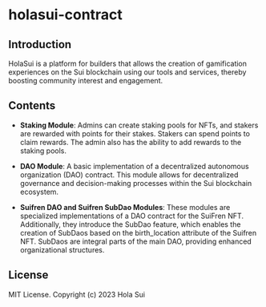 # holasui-contract

## Introduction

HolaSui is a platform for builders that allows the creation of gamification experiences on the Sui blockchain using our tools and services, thereby boosting community interest and engagement.

## Contents

- **Staking Module**: Admins can create staking pools for NFTs, and stakers are rewarded with points for their stakes. Stakers can spend points to claim rewards. The admin also has the ability to add rewards to the staking pools.

- **DAO Module**: A basic implementation of a decentralized autonomous organization (DAO) contract. This module allows for decentralized governance and decision-making processes within the Sui blockchain ecosystem.

- **Suifren DAO and Suifren SubDao Modules**: These modules are specialized implementations of a DAO contract for the SuiFren NFT. Additionally, they introduce the SubDao feature, which enables the creation of SubDaos based on the birth_location attribute of the Suifren NFT. SubDaos are integral parts of the main DAO, providing enhanced organizational structures.

## License
MIT License. Copyright (c) 2023 Hola Sui
